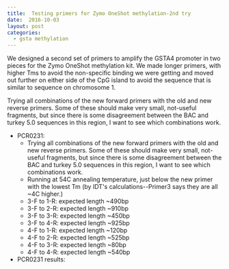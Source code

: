 ```yaml
---
title:  Testing primers for Zymo OneShot methylation-2nd try
date:  2016-10-03
layout: post
categories:
  - gsta methylation
---
```


We designed a second set of primers to amplify the GSTA4 promoter in two pieces for the Zymo OneShot methylation kit. We made longer primers, with higher Tms to avoid the non-specific binding we were getting and moved out further on either side of the CpG island to avoid the sequence that is similar to sequence on chromosome 1.

Trying all combinations of the new forward primers with the old and new reverse primers. Some of these should make very small, not-useful fragments, but since there is some disagreement between the BAC and turkey 5.0 sequences in this region, I want to see which combinations work.

  * PCR0231:
    * Trying all combinations of the new forward primers with the old and new reverse primers. Some of these should make very small, not-useful fragments, but since there is some disagreement between the BAC and turkey 5.0 sequences in this region, I want to see which combinations work.
    * Running at 54C annealing temperature, just below the new primer with the lowest Tm (by IDT's calculations--Primer3 says they are all ~4C higher.)
    * 3-F to 1-R: expected length ~490bp
    * 3-F to 2-R: expected length ~910bp
    * 3-F to 3-R: expected length ~450bp
    * 3-F to 4-R: expected length ~925bp
    * 4-F to 1-R: expected length ~120bp
    * 4-F to 2-R: expected length ~525bp
    * 4-F to 3-R: expected length ~80bp
    * 4-F to 4-R: expected length ~540bp
  * PCR0231 results:
